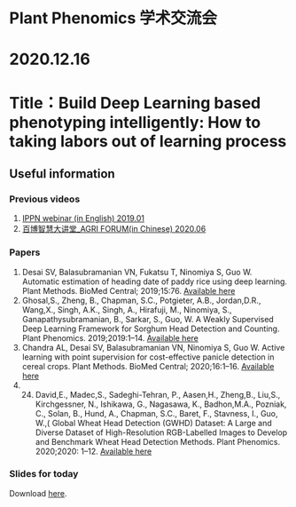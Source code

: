 # Plant Phenomics 学术交流会
# 2020.12.16
# Title：Build Deep Learning based phenotyping intelligently: How to taking labors out of learning process
## Useful information
### Previous videos
1. [IPPN webinar (in English) 2019.01](https://www.plant-phenotyping.org/index.php?index=782)
1. [百博智慧大讲堂_AGRI FORUM(in Chinese) 2020.06](https://wx.vzan.com/live/tvchat-1081234067?jumpitd=1&fr=&sharetstamp=1591335178742&shareuid=135377258)
### Papers
1. Desai SV, Balasubramanian VN, Fukatsu T, Ninomiya S, Guo W. Automatic estimation of heading date of paddy rice using deep learning. Plant Methods. BioMed Central; 2019;15:76. [Available here](https://doi.org/10.1186/s13007-019-0457-1)
1. Ghosal,S., Zheng, B., Chapman, S.C., Potgieter, A.B., Jordan,D.R., Wang,X., Singh, A.K., Singh, A., Hirafuji, M., Ninomiya, S., Ganapathysubramanian, B., Sarkar, S., Guo, W. A Weakly Supervised Deep Learning Framework for Sorghum Head Detection and Counting. Plant Phenomics. 2019;2019:1–14. [Available here](https://spj.sciencemag.org/plantphenomics/2019/1525874/)
1. Chandra AL, Desai SV, Balasubramanian VN, Ninomiya S, Guo W. Active learning with point supervision for cost-effective panicle detection in cereal crops. Plant Methods. BioMed Central; 2020;16:1–16. [Available here](https://doi.org/10.1186/s13007-020-00575-8)
1. 24.	David,E., Madec,S., Sadeghi-Tehran, P., Aasen,H., Zheng,B., Liu,S., Kirchgessner, N., Ishikawa, G., Nagasawa, K., Badhon,M.A., Pozniak, C., Solan, B., Hund, A., Chapman, S.C., Baret, F., Stavness, I., Guo, W.,( Global Wheat Head Detection (GWHD) Dataset: A Large and Diverse Dataset of High-Resolution RGB-Labelled Images to Develop and Benchmark Wheat Head Detection Methods. Plant Phenomics. 2020;2020: 1–12. [Available here](https://doi.org/10.34133/2020/3521852)
### Slides for today
Download [here]().


